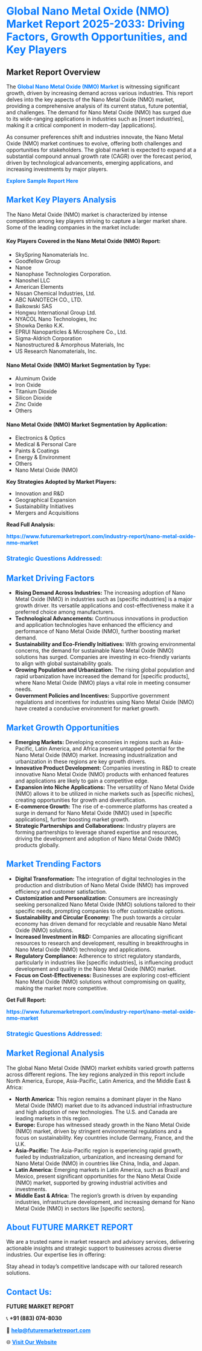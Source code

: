 <h1 style="color: #007BFF;">Global Nano Metal Oxide (NMO) Market Report 2025-2033: Driving Factors, Growth Opportunities, and Key Players</h1>

<section id="overview">
<h2>Market Report Overview</h2>
<p>The <a href="https://www.futuremarketreport.com/industry-report/nano-metal-oxide-nmo-market" style="color: #007BFF; text-decoration: none;"><strong>Global Nano Metal Oxide (NMO) Market</strong></a> is witnessing significant growth, driven by increasing demand across various industries. This report delves into the key aspects of the Nano Metal Oxide (NMO) market, providing a comprehensive analysis of its current status, future potential, and challenges. The demand for Nano Metal Oxide (NMO) has surged due to its wide-ranging applications in industries such as [insert industries], making it a critical component in modern-day [applications].</p>
<p>As consumer preferences shift and industries innovate, the Nano Metal Oxide (NMO) market continues to evolve, offering both challenges and opportunities for stakeholders. The global market is expected to expand at a substantial compound annual growth rate (CAGR) over the forecast period, driven by technological advancements, emerging applications, and increasing investments by major players.</p>
</section>

<section id="overview">
<p><a href="https://www.futuremarketreport.com/request-sample/reportId=128148" style="color: #007BFF; text-decoration: none;"><strong>Explore Sample Report Here</strong></a></p>
</section>

<section id="key-players">
<h2 style="color: #007BFF;">Market Key Players Analysis</h2>
<p>The Nano Metal Oxide (NMO) market is characterized by intense competition among key players striving to capture a larger market share. Some of the leading companies in the market include:</p>
<h4>Key Players Covered in the Nano Metal Oxide (NMO) Report:</h4>
<ul><li>SkySpring Nanomaterials Inc.</li><li>Goodfellow Group</li><li>Nanoe</li><li>Nanophase Technologies Corporation.</li><li>Nanoshel LLC</li><li>American Elements</li><li>Nissan Chemical Industries, Ltd.</li><li>ABC NANOTECH CO., LTD.</li><li>Baikowski SAS</li><li>Hongwu International Group Ltd.</li><li>NYACOL Nano Technologies, Inc</li><li>Showka Denko K.K.</li><li>EPRUI Nanoparticles &amp; Microsphere Co., Ltd.</li><li>Sigma-Aldrich Corporation</li><li>Nanostructured &amp; Amorphous Materials, Inc</li><li>US Research Nanomaterials, Inc.</li></ul>
<h4>Nano Metal Oxide (NMO) Market Segmentation by Type:</h4>
<ul><li>Aluminum Oxide</li><li>Iron Oxide</li><li>Titanium Dioxide</li><li>Silicon Dioxide</li><li>Zinc Oxide</li><li>Others</li></ul>

<h4>Nano Metal Oxide (NMO) Market Segmentation by Application:</h4>
<ul><li>Electronics &amp; Optics</li><li>Medical &amp; Personal Care</li><li>Paints &amp; Coatings</li><li>Energy &amp; Environment</li><li>Others</li><li>Nano Metal Oxide (NMO)</li></ul>
<p><strong>Key Strategies Adopted by Market Players:</strong></p>
<ul>
<li>Innovation and R&D</li>
<li>Geographical Expansion</li>
<li>Sustainability Initiatives</li>
<li>Mergers and Acquisitions</li>
</ul>
</section>

<section>
<p><strong>Read Full Analysis: </strong></p><a href="https://www.futuremarketreport.com/industry-report/nano-metal-oxide-nmo-market" style="color: #007BFF; text-decoration: none;"><strong>https://www.futuremarketreport.com/industry-report/nano-metal-oxide-nmo-market</strong></a>
<h3 style="color: #007BFF;">Strategic Questions Addressed:</h3>
</section>

<section id="driving-factors">
<h2 style="color: #007BFF;">Market Driving Factors</h2>
<ul>
<li><strong>Rising Demand Across Industries:</strong> The increasing adoption of Nano Metal Oxide (NMO) in industries such as [specific industries] is a major growth driver. Its versatile applications and cost-effectiveness make it a preferred choice among manufacturers.</li>
<li><strong>Technological Advancements:</strong> Continuous innovations in production and application technologies have enhanced the efficiency and performance of Nano Metal Oxide (NMO), further boosting market demand.</li>
<li><strong>Sustainability and Eco-Friendly Initiatives:</strong> With growing environmental concerns, the demand for sustainable Nano Metal Oxide (NMO) solutions has surged. Companies are investing in eco-friendly variants to align with global sustainability goals.</li>
<li><strong>Growing Population and Urbanization:</strong> The rising global population and rapid urbanization have increased the demand for [specific products], where Nano Metal Oxide (NMO) plays a vital role in meeting consumer needs.</li>
<li><strong>Government Policies and Incentives:</strong> Supportive government regulations and incentives for industries using Nano Metal Oxide (NMO) have created a conducive environment for market growth.</li>
</ul>
</section>

<section id="growth-opportunities">
<h2 style="color: #007BFF;">Market Growth Opportunities</h2>
<ul>
<li><strong>Emerging Markets:</strong> Developing economies in regions such as Asia-Pacific, Latin America, and Africa present untapped potential for the Nano Metal Oxide (NMO) market. Increasing industrialization and urbanization in these regions are key growth drivers.</li>
<li><strong>Innovative Product Development:</strong> Companies investing in R&D to create innovative Nano Metal Oxide (NMO) products with enhanced features and applications are likely to gain a competitive edge.</li>
<li><strong>Expansion into Niche Applications:</strong> The versatility of Nano Metal Oxide (NMO) allows it to be utilized in niche markets such as [specific niches], creating opportunities for growth and diversification.</li>
<li><strong>E-commerce Growth:</strong> The rise of e-commerce platforms has created a surge in demand for Nano Metal Oxide (NMO) used in [specific applications], further boosting market growth.</li>
<li><strong>Strategic Partnerships and Collaborations:</strong> Industry players are forming partnerships to leverage shared expertise and resources, driving the development and adoption of Nano Metal Oxide (NMO) products globally.</li>
</ul>
</section>

<section id="trending-factors">
<h2 style="color: #007BFF;">Market Trending Factors</h2>
<ul>
<li><strong>Digital Transformation:</strong> The integration of digital technologies in the production and distribution of Nano Metal Oxide (NMO) has improved efficiency and customer satisfaction.</li>
<li><strong>Customization and Personalization:</strong> Consumers are increasingly seeking personalized Nano Metal Oxide (NMO) solutions tailored to their specific needs, prompting companies to offer customizable options.</li>
<li><strong>Sustainability and Circular Economy:</strong> The push towards a circular economy has driven demand for recyclable and reusable Nano Metal Oxide (NMO) solutions.</li>
<li><strong>Increased Investment in R&D:</strong> Companies are allocating significant resources to research and development, resulting in breakthroughs in Nano Metal Oxide (NMO) technology and applications.</li>
<li><strong>Regulatory Compliance:</strong> Adherence to strict regulatory standards, particularly in industries like [specific industries], is influencing product development and quality in the Nano Metal Oxide (NMO) market.</li>
<li><strong>Focus on Cost-Effectiveness:</strong> Businesses are exploring cost-efficient Nano Metal Oxide (NMO) solutions without compromising on quality, making the market more competitive.</li>
</ul>
</section>

<section>
<p><strong>Get Full Report: </strong></p><a href="https://www.futuremarketreport.com/industry-report/nano-metal-oxide-nmo-market" style="color: #007BFF; text-decoration: none;"><strong>https://www.futuremarketreport.com/industry-report/nano-metal-oxide-nmo-market</strong></a>
<h3 style="color: #007BFF;">Strategic Questions Addressed:</h3>
</section>


<section id="regional-analysis">
<h2 style="color: #007BFF;">Market Regional Analysis</h2>
<p>The global Nano Metal Oxide (NMO) market exhibits varied growth patterns across different regions. The key regions analyzed in this report include North America, Europe, Asia-Pacific, Latin America, and the Middle East & Africa:</p>
<ul>
<li><strong>North America:</strong> This region remains a dominant player in the Nano Metal Oxide (NMO) market due to its advanced industrial infrastructure and high adoption of new technologies. The U.S. and Canada are leading markets in this region.</li>
<li><strong>Europe:</strong> Europe has witnessed steady growth in the Nano Metal Oxide (NMO) market, driven by stringent environmental regulations and a focus on sustainability. Key countries include Germany, France, and the U.K.</li>
<li><strong>Asia-Pacific:</strong> The Asia-Pacific region is experiencing rapid growth, fueled by industrialization, urbanization, and increasing demand for Nano Metal Oxide (NMO) in countries like China, India, and Japan.</li>
<li><strong>Latin America:</strong> Emerging markets in Latin America, such as Brazil and Mexico, present significant opportunities for the Nano Metal Oxide (NMO) market, supported by growing industrial activities and investments.</li>
<li><strong>Middle East & Africa:</strong> The region’s growth is driven by expanding industries, infrastructure development, and increasing demand for Nano Metal Oxide (NMO) in sectors like [specific sectors].</li>
</ul>
</section>

<footer>
<h2 style="color: #007BFF;">About FUTURE MARKET REPORT</h2>
<p>We are a trusted name in market research and advisory services, delivering actionable insights and strategic support to businesses across diverse industries. Our expertise lies in offering:</p>

<p>Stay ahead in today’s competitive landscape with our tailored research solutions.</p>

<h2 style="color: #007BFF;">Contact Us:</h2>
<p><strong>FUTURE MARKET REPORT</strong></p>
<p>📞 <strong>+91 (883) 074-8030</strong></p>
<p>📧 <strong><a href="mailto:help@futuremarketreport.com" style="color: #007BFF;">help@futuremarketreport.com</a></strong></p>
<p>🌐 <strong><a href="https://www.futuremarketreport.com/" style="color: #007BFF;">Visit Our Website</a></strong></p>
</footer>